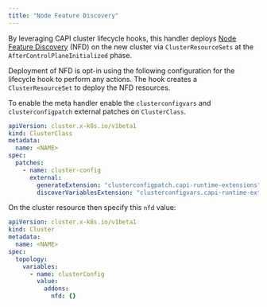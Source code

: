 ```yaml
---
title: "Node Feature Discovery"
---
```


By leveraging CAPI cluster lifecycle hooks, this handler deploys [Node Feature
Discovery](https://github.com/kubernetes-sigs/node-feature-discovery) (NFD) on the new cluster via
`ClusterResourceSets` at the `AfterControlPlaneInitialized` phase.

Deployment of NFD is opt-in using the following configuration for the lifecycle hook to perform any actions. The hook
creates a `ClusterResourceSet` to deploy the NFD resources.

To enable the meta handler enable the `clusterconfigvars` and `clusterconfigpatch` external patches on `ClusterClass`.

```yaml
apiVersion: cluster.x-k8s.io/v1beta1
kind: ClusterClass
metadata:
  name: <NAME>
spec:
  patches:
    - name: cluster-config
      external:
        generateExtension: "clusterconfigpatch.capi-runtime-extensions"
        discoverVariablesExtension: "clusterconfigvars.capi-runtime-extensions"
```

On the cluster resource then specify this `nfd` value:

```yaml
apiVersion: cluster.x-k8s.io/v1beta1
kind: Cluster
metadata:
  name: <NAME>
spec:
  topology:
    variables:
      - name: clusterConfig
        value:
          addons:
            nfd: {}
```
